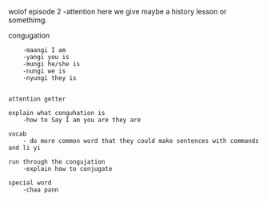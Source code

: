 wolof episode 2
    -attention here we give maybe a history lesson or somethimg.

 congugation

        -maangi I am
        -yangi you is
        -mungi he/she is
        -nungi we is 
        -nyungi they is
         

    attention getter

    explain what conguhation is 
        -how to Say I am you are they are

    vocab
        - do more common word that they could make sentences with commands and li yi

    run through the congujation
        -explain how to conjugate
   
    special word
        -chaa pann
